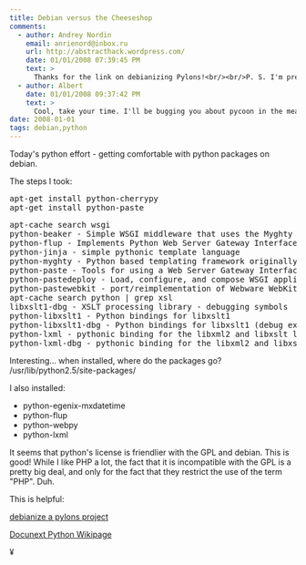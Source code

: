 ```yaml
---
title: Debian versus the Cheeseshop
comments:
  - author: Andrey Nordin
    email: anrienord@inbox.ru
    url: http://abstracthack.wordpress.com/
    date: 01/01/2008 07:39:45 PM
    text: >
      Thanks for the link on debianizing Pylons!<br/><br/>P. S. I'm preparing my example project to try out dpkg and compare it to RPM. I'll be ready to continue our email conversation a little bit later.
  - author: Albert
    date: 01/01/2008 09:37:42 PM
    text: >
      Cool, take your time. I'll be bugging you about pycoon in the meantime. :-)
date: 2008-01-01
tags: debian,python
---
```

Today's python effort - getting comfortable with python packages on debian.

The steps I took:

<pre>
apt-get install python-cherrypy
apt-get install python-paste
</pre>

<pre>
apt-cache search wsgi
python-beaker - Simple WSGI middleware that uses the Myghty Container API
python-flup - Implements Python Web Server Gateway Interface (WSGI)
python-jinja - simple pythonic template language
python-myghty - Python based templating framework originally based on HTML::Mason
python-paste - Tools for using a Web Server Gateway Interface stack
python-pastedeploy - Load, configure, and compose WSGI applications and servers
python-pastewebkit - port/reimplementation of Webware WebKit in WSGI and Paste
apt-cache search python | grep xsl
libxslt1-dbg - XSLT processing library - debugging symbols
python-libxslt1 - Python bindings for libxslt1
python-libxslt1-dbg - Python bindings for libxslt1 (debug extension)
python-lxml - pythonic binding for the libxml2 and libxslt libraries
python-lxml-dbg - pythonic binding for the libxml2 and libxslt libraries (debug extension)
</pre>

Interesting... when installed, where do the packages go? /usr/lib/python2.5/site-packages/

I also installed:

* python-egenix-mxdatetime
* python-flup
* python-webpy
* python-lxml

It seems that python's license is friendlier with the GPL and debian. This is good! While I like PHP a lot, the fact that it is incompatible with the GPL is a pretty big deal, and only for the fact that they restrict the use of the term "PHP". Duh.

This is helpful:

<a href="http://wiki.pylonshq.com/display/pylonscookbook/Creating+a+Debian+package+from+your+Pylons+project">debianize a pylons project</a>

<a href="http://www.docunext.com/wiki/Python">Docunext Python Wikipage</a>

¥

